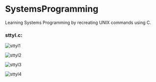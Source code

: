 # SystemsProgramming

Learning Systems Programming by recreating UNIX commands using C.

### sttyl.c:
![sttyl1](https://i.imgur.com/R2gKIwj.png)

![sttyl2](https://i.imgur.com/PghFTT7.png)

![sttyl3](https://i.imgur.com/jQ0YsYq.png)

![sttyl4](https://i.imgur.com/7sKmy4V.png)
